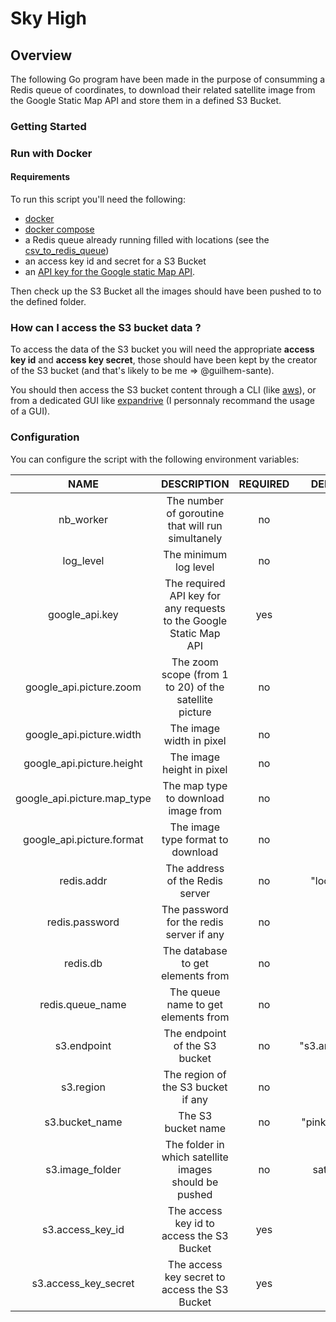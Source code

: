# Sky High

## Overview
The following Go program have been made in the purpose of consumming a Redis queue of coordinates, to download their related satellite image from the Google Static Map API and store them in a defined S3 Bucket.

### Getting Started

### Run with Docker

#### Requirements
To run this script you'll need the following:
- [docker](https://www.docker.com/get-started/)
- [docker compose](https://docs.docker.com/compose/install/)
- a Redis queue already running filled with locations (see the [csv_to_redis_queue](../scripts/redis_to_gmaps_s3/README.md))
- an access key id and secret for a S3 Bucket
- an [API key for the Google static Map API](https://developers.google.com/maps/documentation/javascript/get-api-key#create-api-keys).

Then check up the S3 Bucket all the images should have been pushed to to the defined folder.

### How can I access the S3 bucket data ?

To access the data of the S3 bucket you will need the appropriate
**access key id** and **access key secret**, those should have been kept by the
creator of the S3 bucket (and that's likely to be me => @guilhem-sante).

You should then access the S3 bucket content through a CLI (like
[aws](https://aws.amazon.com/cli/)), or from a dedicated GUI like
[expandrive](https://www.expandrive.com/desktop/) (I personnaly recommand the
usage of a GUI).

### Configuration

You can configure the script with the following environment variables:

| NAME | DESCRIPTION | REQUIRED | DEFAULT VALUE |
| :---: | :---: | :---: | :---: |
| nb_worker | The number of goroutine that will run simultanely | no | 1 |
| log_level | The minimum log level | no | "INFO" |
| google_api.key | The required API key for any requests to the Google Static Map API | yes | |
| google_api.picture.zoom | The zoom scope (from 1 to 20) of the satellite picture | no | 18 |
| google_api.picture.width | The image width in pixel | no | 400 |
| google_api.picture.height | The image height in pixel | no | 400 |
| google_api.picture.map_type | The map type to download image from | no | "satellite" |
| google_api.picture.format | The image type format to download | no | "jpg" |
| redis.addr | The address of the Redis server | no | "localhost:6379" |
| redis.password | The password for the redis server if any | no | |
| redis.db | The database to get elements from | no | 0 |
| redis.queue_name | The queue name to get elements from | no | "locations" |
| s3.endpoint | The endpoint of the S3 bucket | no | "s3.amazonaws.com" |
| s3.region | The region of the S3 bucket if any | no | |
| s3.bucket_name | The S3 bucket name | no | "pink-twins-bucket" |
| s3.image_folder | The folder in which satellite images should be pushed | no | satellite-images |
| s3.access_key_id | The access key id to access the S3 Bucket | yes | |
| s3.access_key_secret | The access key secret to access the S3 Bucket | yes | |
